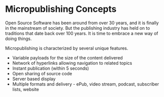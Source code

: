# Micropublishing Concepts

Open Source Software has been around from over 30 years, and it is finally in the mainstream of
society.  But the publishing industry has held on to traditions that date back over 100 years.  It
is time to embrace a new way of doing things.

Micropublishing is characterized by several unique features.

* Variable payloads for the size of the content delivered
* Network of hyperlinks allowing navigation to related topics
* Instant publication (within 5 seconds)
* Open sharing of source code
* Server based display 
* Multiple formats and delivery - ePub, video stream, podcast, subscriber lists, website

